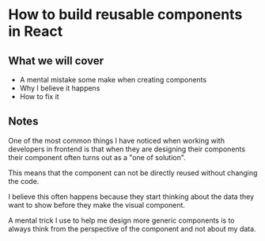# How to build reusable components in React

## What we will cover

- A mental mistake some make when creating components
- Why I believe it happens
- How to fix it

## Notes

One of the most common things I have noticed when working with developers in frontend is
that when they are designing their components their component often turns out as a "one
of solution".

This means that the component can not be directly reused without changing the code.

I believe this often happens because they start thinking about the data they want
to show before they make the visual component.

A mental trick I use to help me design more generic components is to always think from
the perspective of the component and not about my data.
